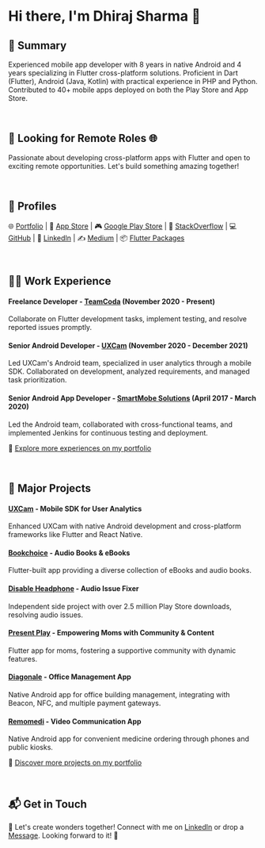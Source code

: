 # Hi there, I'm Dhiraj Sharma 👋

## 📝 Summary

Experienced mobile app developer with 8 years in native Android and 4 years specializing in Flutter cross-platform solutions. Proficient in Dart (Flutter), Android (Java, Kotlin) with practical experience in PHP and Python. Contributed to 40+ mobile apps deployed on both the Play Store and App Store.

<br/>

## 💼 Looking for Remote Roles 🌐

Passionate about developing cross-platform apps with Flutter and open to exciting remote opportunities. Let's build something amazing together!

<br/>

## 🔗 Profiles

🌐 <a href="https://sharmadhiraj.com/profile/" target="_blank">Portfolio</a> | 📱 <a href="https://apps.apple.com/us/developer/dhiraj-sharma/id1612823569" target="_blank">App Store</a> | 🎮 <a href="https://play.google.com/store/apps/developer?id=Dhiraj+Sharma" target="_blank">Google Play Store</a> | 💬 <a href="https://stackoverflow.com/users/3552066/dhiraj-sharma" target="_blank">StackOverflow</a> | 💻 <a href="https://github.com/sharmadhiraj" target="_blank">GitHub</a> | 👔 <a href="https://www.linkedin.com/in/dhiraj-sharma-84b7ba138/" target="_blank">LinkedIn</a> | ✍️ <a href="https://medium.com/@sharmadhiraj.np" target="_blank">Medium</a> | 📦 <a href="https://pub.dev/publishers/sharmadhiraj.com/packages" target="_blank">Flutter Packages</a>

<br/>

## 👨‍💻 Work Experience

#### Freelance Developer - <a href="https://teamcoda.com" target="_blank">TeamCoda</a> (November 2020 - Present) 
Collaborate on Flutter development tasks, implement testing, and resolve reported issues promptly.

#### Senior Android Developer - <a href="https://uxcam.com" target="_blank">UXCam</a> (November 2020 - December 2021)
Led UXCam's Android team, specialized in user analytics through a mobile SDK. Collaborated on development, analyzed requirements, and managed task prioritization.

#### Senior Android App Developer - <a href="https://smartmobe.com" target="_blank">SmartMobe Solutions</a> (April 2017 - March 2020)
Led the Android team, collaborated with cross-functional teams, and implemented Jenkins for continuous testing and deployment.

🔗 <a href="https://sharmadhiraj.com/profile/" target="_blank">Explore more experiences on my portfolio</a>

<br/>

## 🚀 Major Projects

#### <a href="https://uxcam.com" target="_blank">UXCam</a> - Mobile SDK for User Analytics
Enhanced UXCam with native Android development and cross-platform frameworks like Flutter and React Native.

#### <a href="https://play.google.com/store/apps/details?id=com.tnex.bookchoice&hl=en&gl=US" target="_blank">Bookchoice</a> - Audio Books & eBooks
Flutter-built app providing a diverse collection of eBooks and audio books.

#### <a href="https://play.google.com/store/apps/details?id=com.sharmadhiraj.disableheadphone" target="_blank">Disable Headphone</a> - Audio Issue Fixer
Independent side project with over 2.5 million Play Store downloads, resolving audio issues.

#### <a href="https://ppa-dev-staging.web.app/#/launch" target="_blank">Present Play</a> - Empowering Moms with Community & Content
Flutter app for moms, fostering a supportive community with dynamic features.

#### <a href="https://play.google.com/store/apps/details?id=no.fourservice.diagonale&hl=en_US" target="_blank">Diagonale</a> - Office Management App
Native Android app for office building management, integrating with Beacon, NFC, and multiple payment gateways.

#### <a href="https://remomedi.com" target="_blank">Remomedi</a> - Video Communication App
Native Android app for convenient medicine ordering through phones and public kiosks.

🔗 <a href="https://sharmadhiraj.com/profile/" target="_blank">Discover more projects on my portfolio</a>

<br/>

## 📬 Get in Touch

🚀 Let's create wonders together! Connect with me on <a href="https://www.linkedin.com/in/dhiraj-sharma-84b7ba138/" target="_blank">LinkedIn</a> or drop a <a href="mailto:sharmadhiraj.np@gmail.com" target="_blank">Message</a>. Looking forward to it! 🚀

